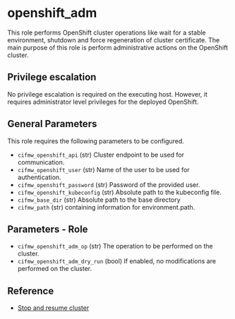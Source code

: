 # openshift_adm

This role performs OpenShift cluster operations like wait for a stable
environment, shutdown and force regeneration of cluster certificate. The main
purpose of this role is perform administrative actions on the OpenShift
cluster.

## Privilege escalation

No privilege escalation is required on the executing host. However, it
requires administrator level privileges for the deployed OpenShift.

## General Parameters

This role requires the following parameters to be configured.

* `cifmw_openshift_api` (str) Cluster endpoint to be used for communication.
* `cifmw_openshift_user` (str) Name of the user to be used for authentication.
* `cifmw_openshift_password` (str) Password of the provided user.
* `cifmw_openshift_kubeconfig` (str) Absolute path to the kubeconfig file.
* `cifmw_base_dir` (str) Absolute path to the base directory
* `cifmw_path` (str) containing information for environment.path.

## Parameters - Role

* `cifmw_openshift_adm_op` (str) The operation to be performed on the cluster.
* `cifmw_openshift_adm_dry_run` (bool) If enabled, no modifications are
  performed on the cluster.

## Reference

* [Stop and resume cluster](https://www.redhat.com/en/blog/enabling-openshift-4-clusters-to-stop-and-resume-cluster-vms)
